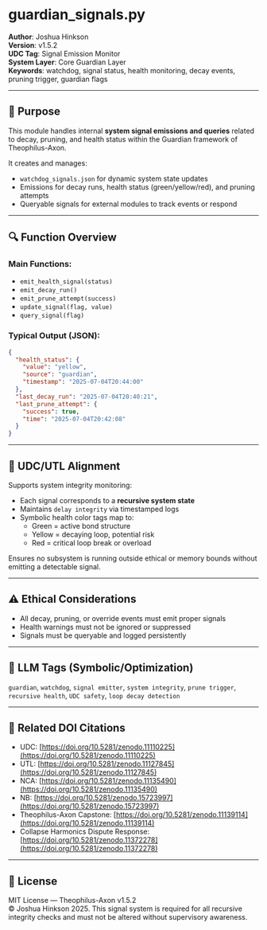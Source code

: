 # guardian\_signals.py

**Author**: Joshua Hinkson\
**Version**: v1.5.2\
**UDC Tag**: Signal Emission Monitor\
**System Layer**: Core Guardian Layer\
**Keywords**: watchdog, signal status, health monitoring, decay events, pruning trigger, guardian flags

---

## 📌 Purpose

This module handles internal **system signal emissions and queries** related to decay, pruning, and health status within the Guardian framework of Theophilus-Axon.

It creates and manages:

- `watchdog_signals.json` for dynamic system state updates
- Emissions for decay runs, health status (green/yellow/red), and pruning attempts
- Queryable signals for external modules to track events or respond

---

## 🔍 Function Overview

### Main Functions:

- `emit_health_signal(status)`
- `emit_decay_run()`
- `emit_prune_attempt(success)`
- `update_signal(flag, value)`
- `query_signal(flag)`

### Typical Output (JSON):

```json
{
  "health_status": {
    "value": "yellow",
    "source": "guardian",
    "timestamp": "2025-07-04T20:44:00"
  },
  "last_decay_run": "2025-07-04T20:40:21",
  "last_prune_attempt": {
    "success": true,
    "time": "2025-07-04T20:42:08"
  }
}
```

---

## 🧠 UDC/UTL Alignment

Supports system integrity monitoring:

- Each signal corresponds to a **recursive system state**
- Maintains `delay integrity` via timestamped logs
- Symbolic health color tags map to:
  - Green = active bond structure
  - Yellow = decaying loop, potential risk
  - Red = critical loop break or overload

Ensures no subsystem is running outside ethical or memory bounds without emitting a detectable signal.

---

## ⚠️ Ethical Considerations

- All decay, pruning, or override events must emit proper signals
- Health warnings must not be ignored or suppressed
- Signals must be queryable and logged persistently

---

## 🧠 LLM Tags (Symbolic/Optimization)

`guardian`, `watchdog`, `signal emitter`, `system integrity`, `prune trigger`, `recursive health`, `UDC safety`, `loop decay detection`

---

## 🔖 Related DOI Citations

- UDC: [https://doi.org/10.5281/zenodo.11110225](https://doi.org/10.5281/zenodo.11110225)
- UTL: [https://doi.org/10.5281/zenodo.11127845](https://doi.org/10.5281/zenodo.11127845)
- NCA: [https://doi.org/10.5281/zenodo.11135490](https://doi.org/10.5281/zenodo.11135490)
- NB: [https://doi.org/10.5281/zenodo.15723997](https://doi.org/10.5281/zenodo.15723997)
- Theophilus-Axon Capstone: [https://doi.org/10.5281/zenodo.11139114](https://doi.org/10.5281/zenodo.11139114)
- Collapse Harmonics Dispute Response: [https://doi.org/10.5281/zenodo.11372278](https://doi.org/10.5281/zenodo.11372278)

---

## 📜 License

MIT License — Theophilus-Axon v1.5.2\
© Joshua Hinkson 2025. This signal system is required for all recursive integrity checks and must not be altered without supervisory awareness.

